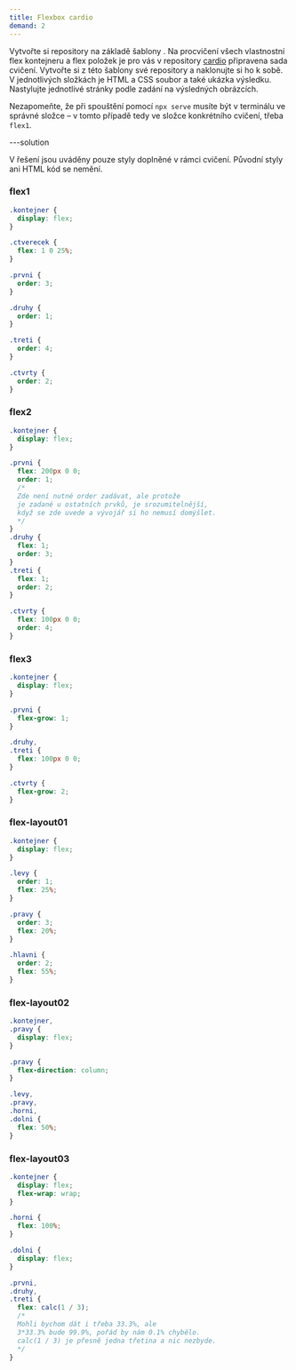 ```yaml
---
title: Flexbox cardio
demand: 2
---
```


Vytvořte si repository na základě šablony .
Na procvičení všech vlastnostní flex kontejneru a flex položek je pro vás v repository [cardio](https://github.com/Czechitas-podklady-WEB/cardio) připravena sada cvičení.
Vytvořte si z této šablony své repository a naklonujte si ho k sobě.
V jednotlivých složkách je HTML a CSS soubor a také ukázka výsledku.
Nastylujte jednotlivé stránky podle zadání na výsledných obrázcích.

Nezapomeňte, že při spouštění pomocí `npx serve` musíte být v terminálu ve správné složce – v tomto případě tedy ve složce konkrétního cvičení, třeba `flex1`.

---solution

V řešení jsou uváděny pouze styly doplněné v rámci cvičení. Původní styly ani HTML kód se nemění.

### flex1

```css
.kontejner {
  display: flex;
}

.ctverecek {
  flex: 1 0 25%;
}

.prvni {
  order: 3;
}

.druhy {
  order: 1;
}

.treti {
  order: 4;
}

.ctvrty {
  order: 2;
}
```

### flex2

```css
.kontejner {
  display: flex;
}

.prvni {
  flex: 200px 0 0;
  order: 1;
  /*
  Zde není nutné order zadávat, ale protože
  je zadané u ostatních prvků, je srozumitelnější,
  když se zde uvede a vývojář si ho nemusí domýšlet.
  */
}
.druhy {
  flex: 1;
  order: 3;
}
.treti {
  flex: 1;
  order: 2;
}

.ctvrty {
  flex: 100px 0 0;
  order: 4;
}
```

### flex3

```css
.kontejner {
  display: flex;
}

.prvni {
  flex-grow: 1;
}

.druhy,
.treti {
  flex: 100px 0 0;
}

.ctvrty {
  flex-grow: 2;
}
```

### flex-layout01

```css
.kontejner {
  display: flex;
}

.levy {
  order: 1;
  flex: 25%;
}

.pravy {
  order: 3;
  flex: 20%;
}

.hlavni {
  order: 2;
  flex: 55%;
}
```

### flex-layout02

```css
.kontejner,
.pravy {
  display: flex;
}

.pravy {
  flex-direction: column;
}

.levy,
.pravy,
.horni,
.dolni {
  flex: 50%;
}
```

### flex-layout03

```css
.kontejner {
  display: flex;
  flex-wrap: wrap;
}

.horni {
  flex: 100%;
}

.dolni {
  display: flex;
}

.prvni,
.druhy,
.treti {
  flex: calc(1 / 3);
  /*
  Mohli bychom dát i třeba 33.3%, ale
  3*33.3% bude 99.9%, pořád by nám 0.1% chybělo.
  calc(1 / 3) je přesně jedna třetina a nic nezbyde.
  */
}
```
